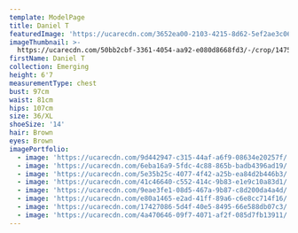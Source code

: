 ```yaml
---
template: ModelPage
title: Daniel T
featuredImage: 'https://ucarecdn.com/3652ea00-2103-4215-8d62-5ef2ae3c06a7/-/preview/'
imageThumbnail: >-
  https://ucarecdn.com/50bb2cbf-3361-4054-aa92-e080d8668fd3/-/crop/1475x1920/82,15/-/preview/
firstName: Daniel T
collection: Emerging
height: 6'7
measurementType: chest
bust: 97cm
waist: 81cm
hips: 107cm
size: 36/XL
shoeSize: '14'
hair: Brown
eyes: Brown
imagePortfolio:
  - image: 'https://ucarecdn.com/9d442947-c315-44af-a6f9-08634e20257f/'
  - image: 'https://ucarecdn.com/6eba16a9-5fdc-4c88-865b-badb4396ad19/'
  - image: 'https://ucarecdn.com/5e35b25c-4077-4f42-a25b-ea84d2b446b3/'
  - image: 'https://ucarecdn.com/41c46640-c552-414c-9b83-e1e9c10a83d1/'
  - image: 'https://ucarecdn.com/9eae3fe1-08d5-467a-9b87-c8d200da4a4d/'
  - image: 'https://ucarecdn.com/e80a1465-e2ad-41ff-89a6-c6e8cc714f16/'
  - image: 'https://ucarecdn.com/17427086-5d4f-40e5-8495-66e588db07c3/'
  - image: 'https://ucarecdn.com/4a470646-09f7-4071-af2f-085d7fb13911/'
---
```


